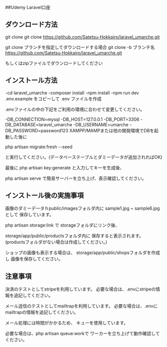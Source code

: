 ##Udemy Laravel口座

## ダウンロード方法

git clone
git clone https://github.com/Satetsu-Hokkairo/laravel_umarche.git

git clone ブランチを指定してダウンロードする場合
git clone -b ブランチ名 https://github.com/Satetsu-Hokkairo/laravel_umarche.git

もしくはzipファイルでダウンロードしてください

## インストール方法

-cd laravel_umarche
-composer install
-npm install
-npm run dev
.env.example をコピーして .env ファイルを作成

.envファイルの中の下記をご利用の環境に合わせて変更してください。

-DB_CONNECTION=mysql
-DB_HOST=127.0.0.1
-DB_PORT=3306
-DB_DATABASE=laravel_umarche
-DB_USERNAME=umarche
-DB_PASSWORD=password123
XAMPP/MAMPまたは他の開発環境でDBを起動した後に

php artisan migrate:fresh --seed

と実行してください。(データベーステーブルとダミーデータが追加されればOK)

最後に php artisan key:generate と入力してキーを生成後、

php artisan serve で簡易サーバーを立ち上げ、表示確認してください。

## インストール後の実施事項

画像のダミーデータｈpublic/imagesフォルダ内に
sample1.jpg ~ sample6.jpgとして
保存しています。

php artisan storage:link で
storageフォルダにリンク後、

storage/app/public/productsフォルダ内に
保存すると表示されます。
(productsフォルダがない場合は作成してください。)

ショップの画像も表示する場合は、
storage/app/public/shopsフォルダを作成し
画像を保存してください。

## 注意事項

決済のテストとしてstripeを利用しています。
必要な場合は、.envにstripeの情報を追記してください。

メール送信のテストとしてmailtrapを利用しています。
必要な場合は、.envにmailtrapの情報を追記してください。

メール処理には時間がかかるため、
キューを使用しています。

必要な場合は、php artisan queue:workで
ワーカーを立ち上げて動作確認してください。
